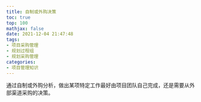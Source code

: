```yaml
---
title: 自制或外购决策
toc: true
top: 100
mathjax: false
date: 2021-12-04 21:47:48
tags:
- 项目采购管理
- 规划过程组
- 规划采购管理
categories:
- 项目管理知识
---
```

通过自制或外购分析，做出某项特定工作最好由项目团队自己完成，还是需要从外部渠道采购的决策。  
